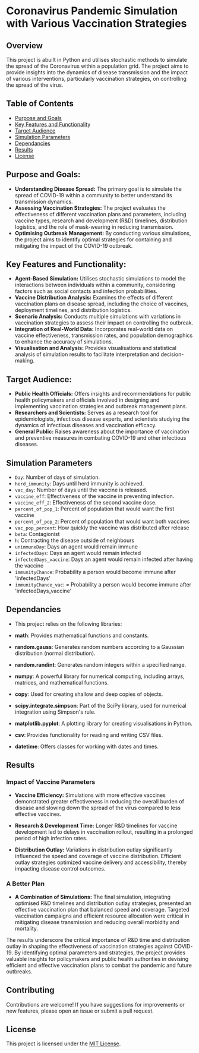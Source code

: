 # Coronavirus Pandemic Simulation with Various Vaccination Strategies

## Overview

This project is abuilt in Python and utilises stochastic methods to simulate the spread of the Coronavirus within a population grid. The project aims to provide insights into the dynamics of disease transmission and the impact of various interventions, particularly vaccination strategies, on controlling the spread of the virus.

## Table of Contents
- [Purpose and Goals](#purpose-and-goals)
- [Key Features and Functionality](#key-features-and-functionality)
- [Target Audience](#target-audience)
- [Simulation Parameters](#simulation-parameters)
- [Dependancies](#dependancies)
- [Results](#results)
- [License](#license)

## Purpose and Goals:
- **Understanding Disease Spread:** The primary goal is to simulate the spread of COVID-19 within a community to better understand its transmission dynamics.
- **Assessing Vaccination Strategies:** The project evaluates the effectiveness of different vaccination plans and parameters, including vaccine types, research and development (R&D) timelines, distribution logistics, and the role of mask-wearing in reducing transmission.
- **Optimising Outbreak Management:** By conducting various simulations, the project aims to identify optimal strategies for containing and mitigating the impact of the COVID-19 outbreak.

## Key Features and Functionality:
- **Agent-Based Simulation:** Utilises stochastic simulations to model the interactions between individuals within a community, considering factors such as social contacts and infection probabilities.
- **Vaccine Distribution Analysis:** Examines the effects of different vaccination plans on disease spread, including the choice of vaccines, deployment timelines, and distribution logistics.
- **Scenario Analysis:** Conducts multiple simulations with variations in vaccination strategies to assess their impact on controlling the outbreak.
- **Integration of Real-World Data:** Incorporates real-world data on vaccine effectiveness,  transmission rates, and population demographics to enhance the accuracy of simulations.
- **Visualisation and Analysis:** Provides visualisations and statistical analysis of simulation results to facilitate interpretation and decision-making.

## Target Audience:
- **Public Health Officials:** Offers insights and recommendations for public health policymakers and officials involved in designing and implementing vaccination strategies and outbreak management plans.
- **Researchers and Scientists:** Serves as a research tool for epidemiologists, infectious disease experts, and scientists studying the dynamics of infectious diseases and vaccination efficacy.
- **General Public:** Raises awareness about the importance of vaccination and preventive measures in combating COVID-19 and other infectious diseases.

## Simulation Parameters

- `Day`: Number of days of simulation.
- `herd_immunity`: Days until herd immunity is achieved.
- `vac_day`: Number of days until the vaccine is released.
- `vaccine_eff`: Effectiveness of the vaccine in preventing infection.
- `vaccine_eff_2`: Effectiveness of the second vaccine dose.
- `percent_of_pop_1`: Percent of population that would want the first vaccine
- `percent_of_pop_2`: Percent of population that would want both vaccines
- `vac_pop_percent`: How quickly the vaccine was distributed after release
- `beta`: Contagionist
- `h`: Contracting the disease outside of neighbours
- `unimmuneDay`: Days an agent would remain immune
- `infectedDays`: Days an agent would remain infected
- `infectedDays_vaccine`: Days an agent would remain infected after having the vaccine
- `immunityChance`: Probability a person would become immune after 'infectedDays'
- `immunityChance_vac`: = Probability a person would become immune after 'infectedDays_vaccine'

## Dependancies


- This project relies on the following libraries:

- **math**: Provides mathematical functions and constants.
- **random.gauss**: Generates random numbers according to a Gaussian distribution (normal distribution).
- **random.randint**: Generates random integers within a specified range.
- **numpy**: A powerful library for numerical computing, including arrays, matrices, and mathematical functions.
- **copy**: Used for creating shallow and deep copies of objects.
- **scipy.integrate.simpson**: Part of the SciPy library, used for numerical integration using Simpson's rule.
- **matplotlib.pyplot**: A plotting library for creating visualisations in Python.
- **csv**: Provides functionality for reading and writing CSV files.
- **datetime**: Offers classes for working with dates and times.

## Results

### Impact of Vaccine Parameters

- **Vaccine Efficiency:** Simulations with more effective vaccines demonstrated greater effectiveness in reducing the overall burden of disease and slowing down the spread of the virus compared to less effective vaccines.

- **Research & Development Time:** Longer R&D timelines for vaccine development led to delays in vaccination rollout, resulting in a prolonged period of high infection rates. 

- **Distribution Outlay:** Variations in distribution outlay significantly influenced the speed and coverage of vaccine distribution. Efficient outlay strategies optimized vaccine delivery and accessibility, thereby impacting disease control outcomes.

### A Better Plan

- **A Combination of Simulations:** The final simulation, integrating optimised R&D timelines and distribution outlay strategies, presented an effective vaccination plan that balanced speed and coverage. Targeted vaccination campaigns and efficient resource allocation were critical in mitigating disease transmission and reducing overall morbidity and mortality.

The results underscore the critical importance of R&D time and distribution outlay in shaping the effectiveness of vaccination strategies against COVID-19. By identifying optimal parameters and strategies, the project provides valuable insights for policymakers and public health authorities in devising efficient and effective vaccination plans to combat the pandemic and future outbreaks.

## Contributing

Contributions are welcome! If you have suggestions for improvements or new features, please open an issue or submit a pull request.

## License

This project is licensed under the [MIT License](LICENSE).

